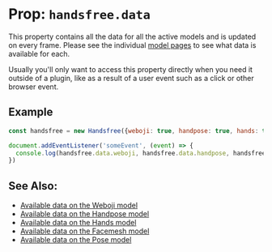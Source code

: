 # Prop: `handsfree.data`

This property contains all the data for all the active models and is updated on every frame. Please see the individual [model pages](/ref/model/) to see what data is available for each.

Usually you'll only want to access this property directly when you need it outside of a plugin, like as a result of a user event such as a click or other browser event.

## Example

```js
const handsfree = new Handsfree({weboji: true, handpose: true, hands: true})

document.addEventListener('someEvent', (event) => {
  console.log(handsfree.data.weboji, handsfree.data.handpose, handsfree.data.hands)
})
```

## See Also:

- [Available data on the Weboji model](/ref/model/weboji/#data)
- [Available data on the Handpose model](/ref/model/handpose/#data)
- [Available data on the Hands model](/ref/model/hands/#data)
- [Available data on the Facemesh model](/ref/model/facemesh/#data)
- [Available data on the Pose model](/ref/model/pose/#data)